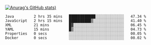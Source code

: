 [![Anurag's GitHub stats](https://github-readme-stats.vercel.app/api?username=Old-Camel&show_icons=true&theme=dark))](https://github.com/anuraghazra/github-readme-stats)
<!--START_SECTION:waka-->

```text
Java         2 hrs 35 mins   ████████████░░░░░░░░░░░░░   47.34 %
JavaScript   2 hrs 15 mins   ██████████▒░░░░░░░░░░░░░░   41.40 %
XML          21 mins         █▓░░░░░░░░░░░░░░░░░░░░░░░   06.45 %
YAML         15 mins         █▒░░░░░░░░░░░░░░░░░░░░░░░   04.73 %
Properties   0 secs          ░░░░░░░░░░░░░░░░░░░░░░░░░   00.05 %
Docker       0 secs          ░░░░░░░░░░░░░░░░░░░░░░░░░   00.02 %
```

<!--END_SECTION:waka-->

